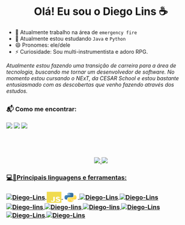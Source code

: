 <h1 align="center"> Olá! Eu sou o Diego Lins ☕ </h1> 

- 🔭 Atualmente trabalho na área de `emergency fire`
- 🌱 Atualmente estou estudando `Java` e `Python`
- 😄 Pronomes: ele/dele
- ⚡ Curiosidade: Sou multi-instrumentista e adoro RPG.

<i>Atualmente estou fazendo uma transição de carreira para a área de tecnologia, buscando me tornar um desenvolvedor de software. No momento estou cursando o NExT, da CESAR School e estou bastante entusiasmado com as descobertas que venho fazendo através dos estudos. </i>

##
<h3 align="lefth">
 📬 Como me encontrar: <br> <br/>
  
<div> 
  <a href = "mailto:diegotec.lins@gmail.com"><img src="https://img.shields.io/badge/Gmail-D14836?style=for-the-badge&logo=gmail&logoColor=white" target="_blank"></a>
  <a href="https://www.linkedin.com/in/diegolins13/" target="_blank"><img src="https://img.shields.io/badge/LinkedIn-0077B5?style=for-the-badge&logo=linkedin&logoColor=white" target="_blank"></a>
  <a href="https://discordapp.com/users/diegolins#8653" target="_blank"><img src="https://img.shields.io/badge/Discord-7289DA?style=for-the-badge&logo=discord&logoColor=white" target="_blank"></a>

<br> <br/>
<div align="center">
  <a href="https://github.com/diegolins13">
  <img height="180em" src="https://github-readme-stats.vercel.app/api?username=diegolins13&show_icons=true&theme=gruvbox&include_all_commits=true&count_private=true"/>
  <img height="180em" src="https://github-readme-stats.vercel.app/api/top-langs/?username=diegolins13&layout=compact&langs_count=7&theme=gruvbox"/>
</div>
  
  #### 💻🔧Principais linguagens e ferramentas:
  
  <img align="center" alt="Diego-Lins" height="30" width="40" src="https://cdn.jsdelivr.net/gh/devicons/devicon/icons/java/java-original.svg">
  <img align="center" alt="Diego-Lins" height="30" width="40" src="https://raw.githubusercontent.com/devicons/devicon/master/icons/javascript/javascript-plain.svg">
  <img align="center" alt="Diego-Lins" height="30" width="40" src="https://raw.githubusercontent.com/devicons/devicon/master/icons/python/python-original.svg">
  <img align="center" alt="Diego-Lins" height="30" width="40" src="https://cdn.jsdelivr.net/gh/devicons/devicon/icons/vscode/vscode-original.svg">
  <img align="center" alt="Diego-Lins" height="30" width="40" src="https://cdn.jsdelivr.net/gh/devicons/devicon/icons/linux/linux-original.svg">
  <img align="center" alt="Diego-lins" height="30" width="40" src="https://cdn.jsdelivr.net/gh/devicons/devicon/icons/git/git-original.svg">
  <img align="center" alt="Diego-lins" height="30" width="40" src="https://cdn.jsdelivr.net/gh/devicons/devicon/icons/github/github-original.svg">
  <img align="center" alt="Diego-lins" height="40" width="50" src="https://cdn.jsdelivr.net/gh/devicons/devicon/icons/markdown/markdown-original.svg">
  <img align="center" alt="Diego-Lins" height="40" width="50" src="https://cdn.jsdelivr.net/gh/devicons/devicon/icons/salesforce/salesforce-original.svg">
  <img align="center" alt="Diego-Lins" height="40" width="50" src="https://cdn.jsdelivr.net/gh/devicons/devicon/icons/mysql/mysql-original-wordmark.svg" />
  <img align="center" alt="Diego-Lins" height="40" width="50" src="https://cdn.jsdelivr.net/gh/devicons/devicon/icons/spring/spring-original-wordmark.svg" />
          
          

<div style="display: inline_block"><br>
